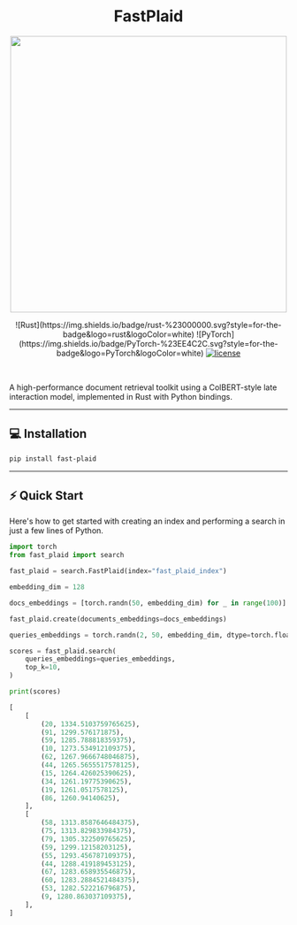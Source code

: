 <div align="center">
  <h1>FastPlaid</h1>
</div>

<p align="center"><img width=500 src="https://github.com/lightonai/fast-plaid/blob/6184631dd9b9609efac8ce43e3e15be2efbb5355/docs/logo.png"/></p>


<div align="center">
    ![Rust](https://img.shields.io/badge/rust-%23000000.svg?style=for-the-badge&logo=rust&logoColor=white)
    ![PyTorch](https://img.shields.io/badge/PyTorch-%23EE4C2C.svg?style=for-the-badge&logo=PyTorch&logoColor=white)
  <a href="https://opensource.org/licenses/MIT"><img src="https://img.shields.io/badge/License-MIT-blue.svg?style=flat-square" alt="license"></a>
</div>

&nbsp;

A high-performance document retrieval toolkit using a ColBERT-style late interaction model, implemented in Rust with Python bindings.

---

## 💻 Installation

```bash
pip install fast-plaid
```

---

## ⚡️ Quick Start

Here's how to get started with creating an index and performing a search in just a few lines of Python.

```python
import torch
from fast_plaid import search

fast_plaid = search.FastPlaid(index="fast_plaid_index")

embedding_dim = 128

docs_embeddings = [torch.randn(50, embedding_dim) for _ in range(100)]

fast_plaid.create(documents_embeddings=docs_embeddings)

queries_embeddings = torch.randn(2, 50, embedding_dim, dtype=torch.float16)

scores = fast_plaid.search(
    queries_embeddings=queries_embeddings,
    top_k=10,
)

print(scores)
```


```python
[
    [
        (20, 1334.5103759765625),
        (91, 1299.576171875),
        (59, 1285.788818359375),
        (10, 1273.534912109375),
        (62, 1267.9666748046875),
        (44, 1265.5655517578125),
        (15, 1264.426025390625),
        (34, 1261.19775390625),
        (19, 1261.0517578125),
        (86, 1260.94140625),
    ],
    [
        (58, 1313.8587646484375),
        (75, 1313.829833984375),
        (79, 1305.322509765625),
        (59, 1299.12158203125),
        (55, 1293.456787109375),
        (44, 1288.419189453125),
        (67, 1283.658935546875),
        (60, 1283.2884521484375),
        (53, 1282.522216796875),
        (9, 1280.863037109375),
    ],
]
```
